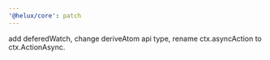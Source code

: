 ```yaml
---
'@helux/core': patch
---
```


add deferedWatch, change deriveAtom api type, rename ctx.asyncAction to ctx.ActionAsync.
